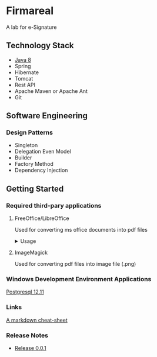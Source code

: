 # Firmareal
A lab for e-Signature 

## Technology Stack
- [Java 8](docs/java-language.md)
- Spring
- Hibernate
- Tomcat
- Rest API
- Apache Maven or Apache Ant
- Git 

## Software Engineering

### Design Patterns
- Singleton
- Delegation Even Model
- Builder
- Factory Method
- Dependency Injection 

## Getting Started

### Required third-pary applications
1. FreeOffice/LibreOffice
   <p> Used for converting ms office documents into pdf files </p>
   
   <details>
     <summary>Usage</summary>
     
     Converts the excel file my-doc.xls to a pdf file
      
      ```bash
        soffice --headless --convert-to pdf my-doc.xls
      ```
   
      #### Links
      
      [Using libreoffice to convert .docx to pdf](https://ask.libreoffice.org/t/use-soffice-to-convert-from-docx-pdf-deterministically/34418)
      
      [Converting docs to pdf - troubleshoting](https://localcoder.org/command-libreoffice-headless-convert-to-pdf-test-docx-outdir-pdf-is-not)
   </details>
   
2. ImageMagick
   <p>Used for converting pdf files into image file (.png) </p>

### Windows Development Environment Applications

  [Postgresql 12.11](https://www.enterprisedb.com/downloads/postgres-postgresql-downloads)
  






### Links
[A markdown cheat-sheet](https://towardsdatascience.com/the-ultimate-markdown-cheat-sheet-3d3976b31a0)

### Release Notes

- [Release 0.0.1 ](docs/releasenotes-0.0.1.md)

